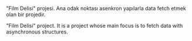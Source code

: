 "Film Delisi" projesi. Ana odak noktası asenkron yapılarla data fetch etmek olan bir projedir.

"Film Delisi" project. It is a project whose main focus is to fetch data with asynchronous structures.
